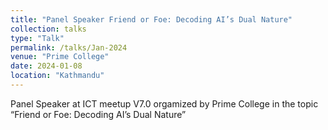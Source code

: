 ```yaml
---
title: "Panel Speaker Friend or Foe: Decoding AI’s Dual Nature"
collection: talks
type: "Talk"
permalink: /talks/Jan-2024
venue: "Prime College"
date: 2024-01-08
location: "Kathmandu"
---
```


Panel Speaker at ICT meetup V7.0 orgamized by Prime College in the topic “Friend or Foe: Decoding AI’s Dual Nature” 